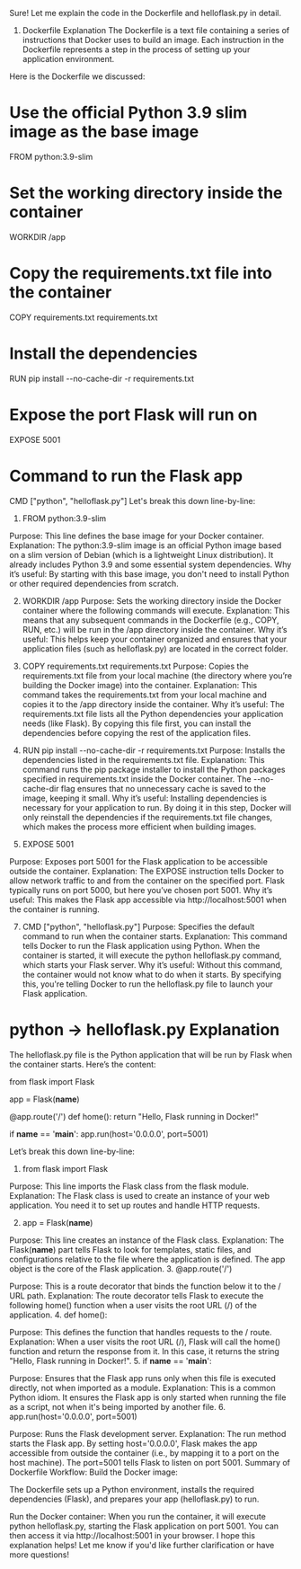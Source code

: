 Sure! Let me explain the code in the Dockerfile and helloflask.py in detail.

1. Dockerfile Explanation
The Dockerfile is a text file containing a series of instructions that Docker uses to build an image. Each instruction in the Dockerfile represents a step in the process of setting up your application environment.

Here is the Dockerfile we discussed:

# Use the official Python 3.9 slim image as the base image
FROM python:3.9-slim

# Set the working directory inside the container
WORKDIR /app

# Copy the requirements.txt file into the container
COPY requirements.txt requirements.txt

# Install the dependencies
RUN pip install --no-cache-dir -r requirements.txt

# Expose the port Flask will run on
EXPOSE 5001

# Command to run the Flask app
CMD ["python", "helloflask.py"]
Let's break this down line-by-line:

1. FROM python:3.9-slim

Purpose: This line defines the base image for your Docker container.
Explanation: The python:3.9-slim image is an official Python image based on a slim version of Debian (which is a lightweight Linux distribution). It already includes Python 3.9 and some essential system dependencies.
Why it’s useful: By starting with this base image, you don't need to install Python or other required dependencies from scratch.

2. WORKDIR /app
Purpose: Sets the working directory inside the Docker container where the following commands will execute.
Explanation: This means that any subsequent commands in the Dockerfile (e.g., COPY, RUN, etc.) will be run in the /app directory inside the container.
Why it’s useful: This helps keep your container organized and ensures that your application files (such as helloflask.py) are located in the correct folder.

3. COPY requirements.txt requirements.txt
Purpose: Copies the requirements.txt file from your local machine (the directory where you’re building the Docker image) into the container.
Explanation: This command takes the requirements.txt from your local machine and copies it to the /app directory inside the container.
Why it’s useful: The requirements.txt file lists all the Python dependencies your application needs (like Flask). By copying this file first, you can install the dependencies before copying the rest of the application files.

4. RUN pip install --no-cache-dir -r requirements.txt
Purpose: Installs the dependencies listed in the requirements.txt file.
Explanation: This command runs the pip package installer to install the Python packages specified in requirements.txt inside the Docker container. The --no-cache-dir flag ensures that no unnecessary cache is saved to the image, keeping it small.
Why it’s useful: Installing dependencies is necessary for your application to run. By doing it in this step, Docker will only reinstall the dependencies if the requirements.txt file changes, which makes the process more efficient when building images.


6. EXPOSE 5001

Purpose: Exposes port 5001 for the Flask application to be accessible outside the container.
Explanation: The EXPOSE instruction tells Docker to allow network traffic to and from the container on the specified port. Flask typically runs on port 5000, but here you’ve chosen port 5001.
Why it’s useful: This makes the Flask app accessible via http://localhost:5001 when the container is running.

7. CMD ["python", "helloflask.py"]
Purpose: Specifies the default command to run when the container starts.
Explanation: This command tells Docker to run the Flask application using Python. When the container is started, it will execute the python helloflask.py command, which starts your Flask server.
Why it’s useful: Without this command, the container would not know what to do when it starts. By specifying this, you're telling Docker to run the helloflask.py file to launch your Flask application.

# python -> helloflask.py Explanation
The helloflask.py file is the Python application that will be run by Flask when the container starts. Here’s the content:

from flask import Flask

app = Flask(__name__)

@app.route('/')
def home():
    return "Hello, Flask running in Docker!"

if __name__ == '__main__':
    app.run(host='0.0.0.0', port=5001)

Let’s break this down line-by-line:

1. from flask import Flask

Purpose: This line imports the Flask class from the flask module.
Explanation: The Flask class is used to create an instance of your web application. You need it to set up routes and handle HTTP requests.

2. app = Flask(__name__)

Purpose: This line creates an instance of the Flask class.
Explanation: The Flask(__name__) part tells Flask to look for templates, static files, and configurations relative to the file where the application is defined. The app object is the core of the Flask application.
3. @app.route('/')

Purpose: This is a route decorator that binds the function below it to the / URL path.
Explanation: The route decorator tells Flask to execute the following home() function when a user visits the root URL (/) of the application.
4. def home():

Purpose: This defines the function that handles requests to the / route.
Explanation: When a user visits the root URL (/), Flask will call the home() function and return the response from it. In this case, it returns the string "Hello, Flask running in Docker!".
5. if __name__ == '__main__':

Purpose: Ensures that the Flask app runs only when this file is executed directly, not when imported as a module.
Explanation: This is a common Python idiom. It ensures the Flask app is only started when running the file as a script, not when it's being imported by another file.
6. app.run(host='0.0.0.0', port=5001)

Purpose: Runs the Flask development server.
Explanation: The run method starts the Flask app. By setting host='0.0.0.0', Flask makes the app accessible from outside the container (i.e., by mapping it to a port on the host machine). The port=5001 tells Flask to listen on port 5001.
Summary of Dockerfile Workflow:
Build the Docker image:

The Dockerfile sets up a Python environment, installs the required dependencies (Flask), and prepares your app (helloflask.py) to run.

Run the Docker container:
When you run the container, it will execute python helloflask.py, starting the Flask application on port 5001. You can then access it via http://localhost:5001 in your browser.
I hope this explanation helps! Let me know if you'd like further clarification or have more questions!